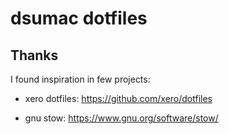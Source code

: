 # dsumac dotfiles 

## Thanks

I found inspiration in few projects:
 
- xero dotfiles:
https://github.com/xero/dotfiles

- gnu stow: 
https://www.gnu.org/software/stow/

